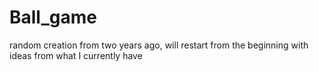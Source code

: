 # Ball_game
random creation from two years ago, will restart from the beginning with ideas from what I currently have
